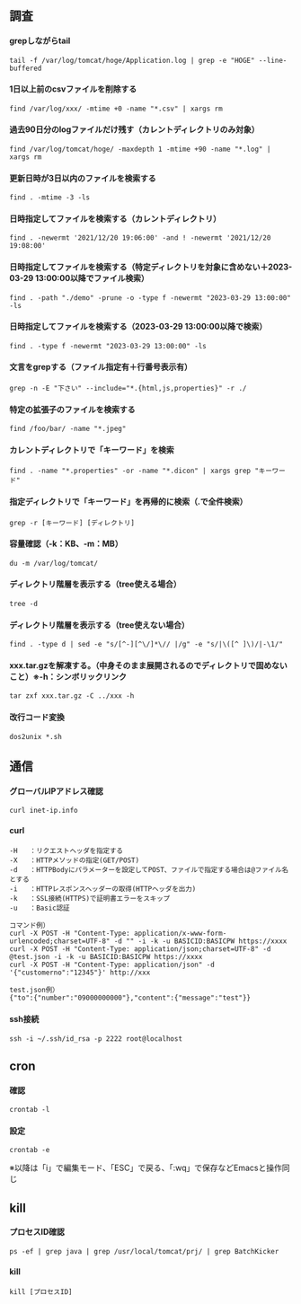 ## 調査
#### grepしながらtail
```
tail -f /var/log/tomcat/hoge/Application.log | grep -e "HOGE" --line-buffered
```
#### 1日以上前のcsvファイルを削除する
```
find /var/log/xxx/ -mtime +0 -name "*.csv" | xargs rm
```
#### 過去90日分のlogファイルだけ残す（カレントディレクトリのみ対象）
```
find /var/log/tomcat/hoge/ -maxdepth 1 -mtime +90 -name "*.log" | xargs rm
```
#### 更新日時が3日以内のファイルを検索する
```
find . -mtime -3 -ls
```
#### 日時指定してファイルを検索する（カレントディレクトリ）  
```
find . -newermt '2021/12/20 19:06:00' -and ! -newermt '2021/12/20 19:08:00'
```
#### 日時指定してファイルを検索する（特定ディレクトリを対象に含めない＋2023-03-29 13:00:00以降でファイル検索）
```
find . -path "./demo" -prune -o -type f -newermt "2023-03-29 13:00:00" -ls
```

#### 日時指定してファイルを検索する（2023-03-29 13:00:00以降で検索）
```
find . -type f -newermt "2023-03-29 13:00:00" -ls
```

#### 文言をgrepする（ファイル指定有＋行番号表示有）
```
grep -n -E "下さい" --include="*.{html,js,properties}" -r ./
```

#### 特定の拡張子のファイルを検索する  
```
find /foo/bar/ -name "*.jpeg"
```

#### カレントディレクトリで「キーワード」を検索
```
find . -name "*.properties" -or -name "*.dicon" | xargs grep "キーワード"
```

#### 指定ディレクトリで「キーワード」を再帰的に検索（.で全件検索）
```
grep -r [キーワード] [ディレクトリ]
```

#### 容量確認（-k：KB、-m：MB）
```
du -m /var/log/tomcat/
```

#### ディレクトリ階層を表示する（tree使える場合）
```
tree -d
```

#### ディレクトリ階層を表示する（tree使えない場合）
```
find . -type d | sed -e "s/[^-][^\/]*\// |/g" -e "s/|\([^ ]\)/|-\1/"
```

#### xxx.tar.gzを解凍する。（中身そのまま展開されるのでディレクトリで固めないこと）※-h：シンボリックリンク
```
tar zxf xxx.tar.gz -C ../xxx -h
```

#### 改行コード変換
```
dos2unix *.sh
```

## 通信
#### グローバルIPアドレス確認
```
curl inet-ip.info
```
#### curl
```
-H   ：リクエストヘッダを指定する
-X   ：HTTPメソッドの指定(GET/POST)
-d   ：HTTPBodyにパラメーターを設定してPOST、ファイルで指定する場合は@ファイル名とする
-i   ：HTTPレスポンスヘッダーの取得(HTTPヘッダを出力)
-k   ：SSL接続(HTTPS)で証明書エラーをスキップ
-u   ：Basic認証

コマンド例）
curl -X POST -H "Content-Type: application/x-www-form-urlencoded;charset=UTF-8" -d "" -i -k -u BASICID:BASICPW https://xxxx
curl -X POST -H "Content-Type: application/json;charset=UTF-8" -d @test.json -i -k -u BASICID:BASICPW https://xxxx
curl -X POST -H "Content-Type: application/json" -d '{"customerno":"12345"}' http://xxx

test.json例）
{"to":{"number":"09000000000"},"content":{"message":"test"}}
```
#### ssh接続
```
ssh -i ~/.ssh/id_rsa -p 2222 root@localhost
```

## cron
#### 確認
```
crontab -l
```

#### 設定
```
crontab -e
```
※以降は「i」で編集モード、「ESC」で戻る、「:wq」で保存などEmacsと操作同じ  

## kill
#### プロセスID確認
```
ps -ef | grep java | grep /usr/local/tomcat/prj/ | grep BatchKicker
```

#### kill
```
kill [プロセスID]
```
